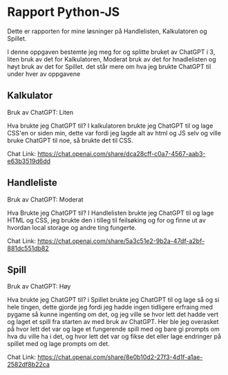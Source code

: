 # Rapport Python-JS 
Dette er rapporten for mine løsninger på Handlelisten, Kalkulatoren og Spillet.

I denne oppgaven bestemte jeg meg for og splitte bruket av ChatGPT i 3, liten bruk av det for Kalkulatoren, Moderat bruk av det for hnadlelisten og høyt bruk av det for Spillet. det står mere om hva jeg brukte ChatGPT til under hver av oppgavene

## Kalkulator
Bruk av ChatGPT: Liten

Hva brukte jeg ChatGPT til?
I kalkulatoren brukte jeg ChatGPT til og lage CSS'en or siden min, dette var fordi jeg lagde alt av html og JS selv og ville bruke ChatGPT til noe, så brukte det til CSS.

Chat Link: https://chat.openai.com/share/dca28cff-c0a7-4567-aab3-e63b3519d6dd


## Handleliste
Bruk av ChatGPT: Moderat

Hva Brukte jeg ChatGPT til?
I Handlelisten brukte jeg ChatGPT til og lage HTML og CSS, jeg brukte den i tilleg til feilsøking og for og finne ut av hvordan local storage og andre ting fungerte.

Chat Link: https://chat.openai.com/share/5a3c51e2-9b2a-47df-a2bf-881dc551db82


## Spill
Bruk av ChatGPT: Høy

Hva brukte jeg ChatGPT til?
i Spillet brukte jeg ChatGPT til og lage så og si hele tingen, dette gjorde jeg fordi jeg hadde ingen tidligere erfraing med pygame så kunne ingenting om det, og jeg ville se hvor lett det hadde vert og laget et spill fra starten av med bruk av ChatGPT. Her ble jeg overasket på hvor lett det var og lage et fungerende spill med og bare gi prompts om hva du ville ha i det, og hvor lett det var og fikse det eller lage endringer på spillet med og lage prompts om det.

Chat Link: https://chat.openai.com/share/8e0b10d2-27f3-4d1f-a1ae-2582df8b22ca
